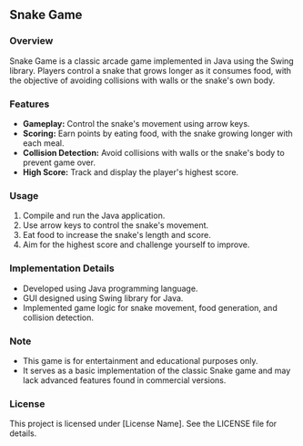 ## Snake Game

### Overview
Snake Game is a classic arcade game implemented in Java using the Swing library. Players control a snake that grows longer as it consumes food, with the objective of avoiding collisions with walls or the snake's own body.

### Features
- **Gameplay:** Control the snake's movement using arrow keys.
- **Scoring:** Earn points by eating food, with the snake growing longer with each meal.
- **Collision Detection:** Avoid collisions with walls or the snake's body to prevent game over.
- **High Score:** Track and display the player's highest score.

### Usage
1. Compile and run the Java application.
2. Use arrow keys to control the snake's movement.
3. Eat food to increase the snake's length and score.
4. Aim for the highest score and challenge yourself to improve.

### Implementation Details
- Developed using Java programming language.
- GUI designed using Swing library for Java.
- Implemented game logic for snake movement, food generation, and collision detection.

### Note
- This game is for entertainment and educational purposes only.
- It serves as a basic implementation of the classic Snake game and may lack advanced features found in commercial versions.


### License
This project is licensed under [License Name]. See the LICENSE file for details.
